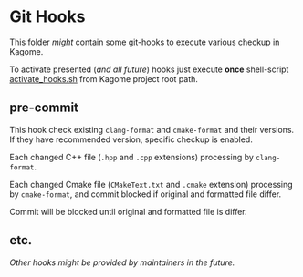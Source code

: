 # Git Hooks

This folder _might_ contain some git-hooks to execute various checkup in Kagome.

To activate presented (_and all future_) hooks just execute **once** shell-script [activate_hooks.sh](./activate_hooks.sh) from Kagome project root path. 

## pre-commit

This hook check existing `clang-format` and `cmake-format` and their versions.
If they have recommended version, specific checkup is enabled.

Each changed C++ file (`.hpp` and `.cpp` extensions) processing by `clang-format`.

Each changed Cmake file (`CMakeText.txt` and `.cmake` extension) processing by `cmake-format`, and commit blocked if original and formatted file differ.

Commit will be blocked until original and formatted file is differ.

## etc.

_Other hooks might be provided by maintainers in the future._

